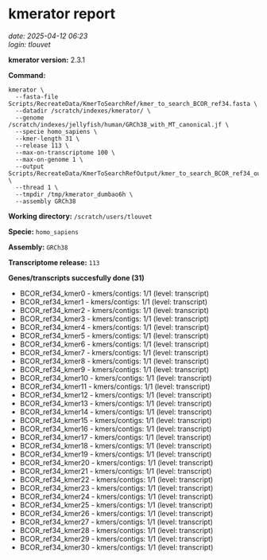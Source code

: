 # kmerator report
*date: 2025-04-12 06:23*  
*login: tlouvet*

**kmerator version:** 2.3.1

**Command:**

```
kmerator \
  --fasta-file Scripts/RecreateData/KmerToSearchRef/kmer_to_search_BCOR_ref34.fasta \
  --datadir /scratch/indexes/kmerator/ \
  --genome /scratch/indexes/jellyfish/human/GRCh38_with_MT_canonical.jf \
  --specie homo_sapiens \
  --kmer-length 31 \
  --release 113 \
  --max-on-transcriptome 100 \
  --max-on-genome 1 \
  --output Scripts/RecreateData/KmerToSearchRefOutput/kmer_to_search_BCOR_ref34_output \
  --thread 1 \
  --tmpdir /tmp/kmerator_dumbao6h \
  --assembly GRCh38
```

**Working directory:** `/scratch/users/tlouvet`

**Specie:** `homo_sapiens`

**Assembly:** `GRCh38`

**Transcriptome release:** `113`

**Genes/transcripts succesfully done (31)**

- BCOR_ref34_kmer0 - kmers/contigs: 1/1 (level: transcript)
- BCOR_ref34_kmer1 - kmers/contigs: 1/1 (level: transcript)
- BCOR_ref34_kmer2 - kmers/contigs: 1/1 (level: transcript)
- BCOR_ref34_kmer3 - kmers/contigs: 1/1 (level: transcript)
- BCOR_ref34_kmer4 - kmers/contigs: 1/1 (level: transcript)
- BCOR_ref34_kmer5 - kmers/contigs: 1/1 (level: transcript)
- BCOR_ref34_kmer6 - kmers/contigs: 1/1 (level: transcript)
- BCOR_ref34_kmer7 - kmers/contigs: 1/1 (level: transcript)
- BCOR_ref34_kmer8 - kmers/contigs: 1/1 (level: transcript)
- BCOR_ref34_kmer9 - kmers/contigs: 1/1 (level: transcript)
- BCOR_ref34_kmer10 - kmers/contigs: 1/1 (level: transcript)
- BCOR_ref34_kmer11 - kmers/contigs: 1/1 (level: transcript)
- BCOR_ref34_kmer12 - kmers/contigs: 1/1 (level: transcript)
- BCOR_ref34_kmer13 - kmers/contigs: 1/1 (level: transcript)
- BCOR_ref34_kmer14 - kmers/contigs: 1/1 (level: transcript)
- BCOR_ref34_kmer15 - kmers/contigs: 1/1 (level: transcript)
- BCOR_ref34_kmer16 - kmers/contigs: 1/1 (level: transcript)
- BCOR_ref34_kmer17 - kmers/contigs: 1/1 (level: transcript)
- BCOR_ref34_kmer18 - kmers/contigs: 1/1 (level: transcript)
- BCOR_ref34_kmer19 - kmers/contigs: 1/1 (level: transcript)
- BCOR_ref34_kmer20 - kmers/contigs: 1/1 (level: transcript)
- BCOR_ref34_kmer21 - kmers/contigs: 1/1 (level: transcript)
- BCOR_ref34_kmer22 - kmers/contigs: 1/1 (level: transcript)
- BCOR_ref34_kmer23 - kmers/contigs: 1/1 (level: transcript)
- BCOR_ref34_kmer24 - kmers/contigs: 1/1 (level: transcript)
- BCOR_ref34_kmer25 - kmers/contigs: 1/1 (level: transcript)
- BCOR_ref34_kmer26 - kmers/contigs: 1/1 (level: transcript)
- BCOR_ref34_kmer27 - kmers/contigs: 1/1 (level: transcript)
- BCOR_ref34_kmer28 - kmers/contigs: 1/1 (level: transcript)
- BCOR_ref34_kmer29 - kmers/contigs: 1/1 (level: transcript)
- BCOR_ref34_kmer30 - kmers/contigs: 1/1 (level: transcript)
